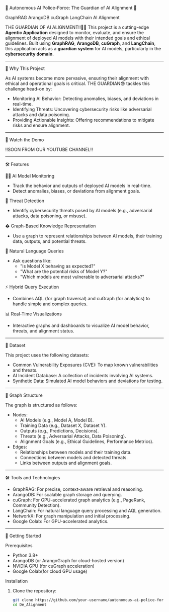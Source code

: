🚨 Autonomous AI Police-Force: The Guardian of AI Alignment 🚨

GraphRAG
ArangoDB
cuGraph
LangChain
AI Alignment

THE GUARDIAN OF AI ALIGNMENT!!🤯🤯 This project is a cutting-edge **Agentic Application** designed to monitor, evaluate, and ensure the alignment of deployed AI models with their intended goals and ethical guidelines. Built using **GraphRAG**, **ArangoDB**, **cuGraph**, and **LangChain**, this application acts as a **guardian system** for AI models, particularly in the **cybersecurity domain**.

---

🌟 Why This Project

As AI systems become more pervasive, ensuring their alignment with ethical and operational goals is critical. THE GUARDIAN😎 tackles this challenge head-on by:
- Monitoring AI Behavior: Detecting anomalies, biases, and deviations in real-time.
- Identifying Threats: Uncovering cybersecurity risks like adversarial attacks and data poisoning.
- Providing Actionable Insights: Offering recommendations to mitigate risks and ensure alignment.

---

🎥 Watch the Demo

!!SOON FROM OUR YOUTUBE CHANNEL!!

---

🛠️ Features

🕵️‍♂️ AI Model Monitoring
- Track the behavior and outputs of deployed AI models in real-time.
- Detect anomalies, biases, or deviations from alignment goals.

🚨 Threat Detection
- Identify cybersecurity threats posed by AI models (e.g., adversarial attacks, data poisoning, or misuse).

� Graph-Based Knowledge Representation
- Use a graph to represent relationships between AI models, their training data, outputs, and potential threats.

💬 Natural Language Queries
- Ask questions like:
  - "Is Model X behaving as expected?"
  - "What are the potential risks of Model Y?"
  - "Which models are most vulnerable to adversarial attacks?"

⚡ Hybrid Query Execution
- Combines AQL (for graph traversal) and cuGraph (for analytics) to handle simple and complex queries.

📊 Real-Time Visualizations
- Interactive graphs and dashboards to visualize AI model behavior, threats, and alignment status.

---

📂 Dataset

This project uses the following datasets:
- Common Vulnerability Exposures (CVE): To map known vulnerabilities and threats.
- AI Incident Database: A collection of incidents involving AI systems.
- Synthetic Data: Simulated AI model behaviors and deviations for testing.

---

🧩 Graph Structure

The graph is structured as follows:
- Nodes:
  - AI Models (e.g., Model A, Model B).
  - Training Data (e.g., Dataset X, Dataset Y).
  - Outputs (e.g., Predictions, Decisions).
  - Threats (e.g., Adversarial Attacks, Data Poisoning).
  - Alignment Goals (e.g., Ethical Guidelines, Performance Metrics).
- Edges:
  - Relationships between models and their training data.
  - Connections between models and detected threats.
  - Links between outputs and alignment goals.

---

🛠️ Tools and Technologies

- GraphRAG: For precise, context-aware retrieval and reasoning.
- ArangoDB: For scalable graph storage and querying.
- cuGraph: For GPU-accelerated graph analytics (e.g., PageRank, Community Detection).
- LangChain: For natural language query processing and AQL generation.
- NetworkX: For graph manipulation and initial processing.
- Google Colab: For GPU-accelerated analytics.

---

🚀 Getting Started

Prerequisites
- Python 3.8+
- ArangoDB (or ArangoGraph for cloud-hosted version)
- NVIDIA GPU (for cuGraph acceleration)
- Google Colab(for cloud GPU usage)

Installation
1. Clone the repository:
   ```bash
   git clone https://github.com/your-username/autonomous-ai-police-force.git
   cd De_Alignment
